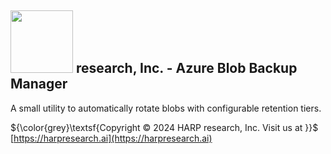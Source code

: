 ## <img src="https://static.wixstatic.com/media/355b75_1c4e29d87f1e449cbdfdb2b623ac66ce~mv2.png/v1/fill/w_292,h_72,fp_0.50_0.50,q_85,usm_0.66_1.00_0.01,enc_auto/355b75_1c4e29d87f1e449cbdfdb2b623ac66ce~mv2.png" width="100"> research, Inc. - **Azure Blob Backup Manager**

A small utility to automatically rotate blobs with configurable retention tiers.

${\color{grey}\textsf{Copyright © 2024 HARP research, Inc. Visit us at }}$ [https://harpresearch.ai](https://harpresearch.ai)
